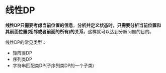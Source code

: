 # 线性DP

**线性DP只需要考虑当前位置的信息**，**分析并定义状态时，只需要分析当前位置和其前面位置(相邻或者前面的所有)的关系**，这样就可以达到分解问题的目的。

线性DP的常见类型：

+ 矩阵类DP
+ 序列类DP
+ 字符串匹配类DP(子序列类DP的一个子类)